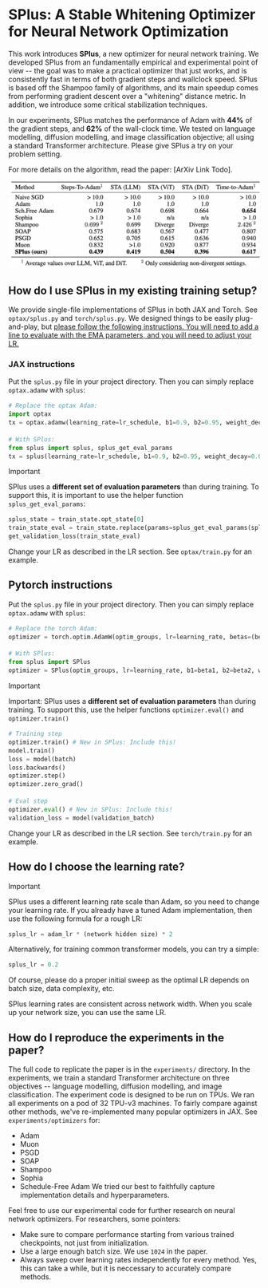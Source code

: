 # SPlus: A Stable Whitening Optimizer for Neural Network Optimization

This work introduces **SPlus**, a new optimizer for neural network training. We developed SPlus from an fundamentally empirical and experimental point of view -- the goal was to make a practical optimizer that just works, and is consistently fast in terms of both gradient steps and wallclock speed. SPlus is based off the Shampoo family of algorithms, and its main speedup comes from performing gradient descent over a "whitening" distance metric. In addition, we introduce some critical stabilization techniques.

In our experiments, SPlus matches the performance of Adam with **44%** of the gradient steps, and **62%** of the wall-clock time. We tested on language modelling, diffusion modelling, and image classification objective; all using a standard Transformer architecture. Please give SPlus a try on your problem setting.

For more details on the algorithm, read the paper: [ArXiv Link Todo].

![mainfig](fig.png)

## How do I use SPlus in my existing training setup?
We provide single-file implementations of SPlus in both JAX and Torch. See `optax/splus.py` and `torch/splus.py`. We designed things to be easily plug-and-play, but <ins>please follow the following instructions. You will need to add a line to evaluate with the EMA parameters, and you will need to adjust your LR.<ins>

### JAX instructions

Put the `splus.py` file in your project directory. Then you can simply replace `optax.adamw` with `splus`:
```python
# Replace the optax Adam:
import optax
tx = optax.adamw(learning_rate=lr_schedule, b1=0.9, b2=0.95, weight_decay=0.001, mask=weight_decay_mask)

# With SPlus:
from splus import splus, splus_get_eval_params
tx = splus(learning_rate=lr_schedule, b1=0.9, b2=0.95, weight_decay=0.001, mask=weight_decay_mask)
```
> [!IMPORTANT] 
> SPlus uses a **different set of evaluation parameters** than during training. To support this, it is important to use the helper function `splus_get_eval_params`:
```python
splus_state = train_state.opt_state[0]
train_state_eval = train_state.replace(params=splus_get_eval_params(splus_state))
get_validation_loss(train_state_eval)
```
Change your LR as described in the LR section. See `optax/train.py` for an example. 

## Pytorch instructions

Put the `splus.py` file in your project directory. Then you can simply replace `optax.adamw` with `splus`:
```python
# Replace the torch Adam:
optimizer = torch.optim.AdamW(optim_groups, lr=learning_rate, betas=(beta1, beta2), weight_decay=weight_decay)

# With SPlus:
from splus import SPlus
optimizer = SPlus(optim_groups, lr=learning_rate, b1=beta1, b2=beta2, weight_decay=weight_decay)
```
> [!IMPORTANT] 
> Important: SPlus uses a **different set of evaluation parameters** than during training. To support this, use the helper functions `optimizer.eval()` and `optimizer.train()`
```python
# Training step
optimizer.train() # New in SPlus: Include this!
model.train()
loss = model(batch)
loss.backwards()
optimizer.step()
optimizer.zero_grad()

# Eval step
optimizer.eval() # New in SPlus: Include this!
validation_loss = model(validation_batch)
```
Change your LR as described in the LR section. See `torch/train.py` for an example.

## How do I choose the learning rate?
> [!IMPORTANT] 
> SPlus uses a different learning rate scale than Adam, so you need to change your learning rate.
If you already have a tuned Adam implementation, then use the following formula for a rough LR:
```python
splus_lr = adam_lr * (network hidden size) * 2
```
Alternatively, for training common transformer models, you can try a simple:
```python 
splus_lr = 0.2
```
Of course, please do a proper initial sweep as the optimal LR depends on batch size, data complexity, etc.

SPlus learning rates are consistent across network width. When you scale up your network size, you can use the same LR.


## How do I reproduce the experiments in the paper?
The full code to replicate the paper is in the `experiments/` directory.  In the experiments, we train a standard Transformer architecture on three objectives -- language modelling, diffusion modelling, and image classification.
The experiment code is designed to be run on TPUs. We ran all experiments on a pod of 32 TPU-v3 machines.
To fairly compare against other methods, we've re-implemented many popular optimizers in JAX. See `experiments/optimizers` for:
- Adam
- Muon
- PSGD
- SOAP
- Shampoo
- Sophia
- Schedule-Free Adam
We tried our best to faithfully capture implementation details and hyperparameters. 

Feel free to use our experimental code for further research on neural network optimizers. For researchers, some pointers:
- Make sure to compare performance starting from various trained checkpoints, not just from initialization.
- Use a large enough batch size. We use `1024` in the paper.
- Always sweep over learning rates independently for every method. Yes, this can take a while, but it is neccessary to accurately compare methods.
